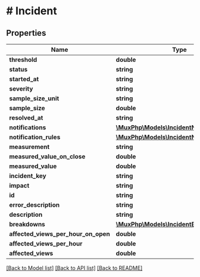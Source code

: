 # # Incident

## Properties

Name | Type | Description | Notes
------------ | ------------- | ------------- | -------------
**threshold** | **double** |  | [optional] 
**status** | **string** |  | [optional] 
**started_at** | **string** |  | [optional] 
**severity** | **string** |  | [optional] 
**sample_size_unit** | **string** |  | [optional] 
**sample_size** | **double** |  | [optional] 
**resolved_at** | **string** |  | [optional] 
**notifications** | [**\MuxPhp\Models\IncidentNotification[]**](IncidentNotification.md) |  | [optional] 
**notification_rules** | [**\MuxPhp\Models\IncidentNotificationRule[]**](IncidentNotificationRule.md) |  | [optional] 
**measurement** | **string** |  | [optional] 
**measured_value_on_close** | **double** |  | [optional] 
**measured_value** | **double** |  | [optional] 
**incident_key** | **string** |  | [optional] 
**impact** | **string** |  | [optional] 
**id** | **string** |  | [optional] 
**error_description** | **string** |  | [optional] 
**description** | **string** |  | [optional] 
**breakdowns** | [**\MuxPhp\Models\IncidentBreakdown[]**](IncidentBreakdown.md) |  | [optional] 
**affected_views_per_hour_on_open** | **double** |  | [optional] 
**affected_views_per_hour** | **double** |  | [optional] 
**affected_views** | **double** |  | [optional] 

[[Back to Model list]](../../README.md#documentation-for-models) [[Back to API list]](../../README.md#documentation-for-api-endpoints) [[Back to README]](../../README.md)


